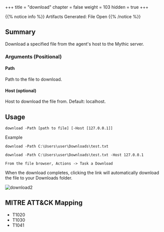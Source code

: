+++
title = "download"
chapter = false
weight = 103
hidden = true
+++

{{% notice info %}}
Artifacts Generated: File Open
{{% /notice %}}

## Summary
Download a specified file from the agent's host to the Mythic server.

### Arguments (Positional)
#### Path

Path to the file to download.

#### Host (optional)

Host to download the file from. Default: localhost.

## Usage
```
download -Path [path to file] [-Host [127.0.0.1]]
```
Example
```
download -Path C:\Users\user\Downloads\test.txt

download -Path C:\Users\user\Downloads\test.txt -Host 127.0.0.1

From the file browser, Actions -> Task a Download
```

When the download completes, clicking the link will automatically download the file to your Downloads folder.

![download2](../images/download02.png)


## MITRE ATT&CK Mapping

- T1020
- T1030
- T1041